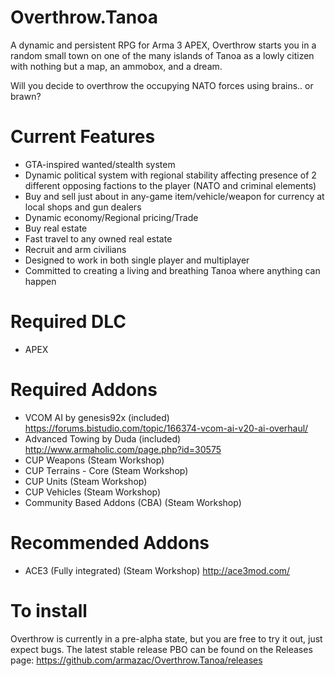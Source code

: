 # Overthrow.Tanoa
A dynamic and persistent RPG for Arma 3 APEX, Overthrow starts you in a random small town on one of the many islands of Tanoa as a lowly citizen with nothing but a map, an ammobox, and a dream.

Will you decide to overthrow the occupying NATO forces using brains.. or brawn?

# Current Features
* GTA-inspired wanted/stealth system
* Dynamic political system with regional stability affecting presence of 2 different opposing factions to the player (NATO and criminal elements)
* Buy and sell just about in any-game item/vehicle/weapon for currency at local shops and gun dealers
* Dynamic economy/Regional pricing/Trade
* Buy real estate
* Fast travel to any owned real estate
* Recruit and arm civilians
* Designed to work in both single player and multiplayer
* Committed to creating a living and breathing Tanoa where anything can happen

# Required DLC
* APEX

# Required Addons
* VCOM AI by genesis92x (included) https://forums.bistudio.com/topic/166374-vcom-ai-v20-ai-overhaul/
* Advanced Towing by Duda (included) http://www.armaholic.com/page.php?id=30575
* CUP Weapons (Steam Workshop)
* CUP Terrains - Core (Steam Workshop)
* CUP Units (Steam Workshop)
* CUP Vehicles (Steam Workshop)
* Community Based Addons (CBA) (Steam Workshop)

# Recommended Addons
* ACE3 (Fully integrated) (Steam Workshop) http://ace3mod.com/

# To install
Overthrow is currently in a pre-alpha state, but you are free to try it out, just expect bugs. The latest stable release PBO can be found on the Releases page: https://github.com/armazac/Overthrow.Tanoa/releases

